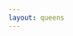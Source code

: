 ```yaml
---
layout: queens
---
```


<div class="grid" style="--rows: 8; --cols: 8">
    <div class="cell color-0" onclick="handleCellClick(this)"></div>
    <div class="cell color-0" onclick="handleCellClick(this)"></div>
    <div class="cell color-0" onclick="handleCellClick(this)"></div>
    <div class="cell color-0" onclick="handleCellClick(this)"></div>
    <div class="cell color-0" onclick="handleCellClick(this)"></div>
    <div class="cell color-0" onclick="handleCellClick(this)"></div>
    <div class="cell color-0" onclick="handleCellClick(this)"></div>
    <div class="cell color-0" onclick="handleCellClick(this)"></div>
    <div class="cell color-1" onclick="handleCellClick(this)"></div>
    <div class="cell color-2" onclick="handleCellClick(this)"></div>
    <div class="cell color-2" onclick="handleCellClick(this)"></div>
    <div class="cell color-3" onclick="handleCellClick(this)"></div>
    <div class="cell color-3" onclick="handleCellClick(this)"></div>
    <div class="cell color-4" onclick="handleCellClick(this)"></div>
    <div class="cell color-4" onclick="handleCellClick(this)"></div>
    <div class="cell color-0" onclick="handleCellClick(this)"></div>
    <div class="cell color-1" onclick="handleCellClick(this)"></div>
    <div class="cell color-2" onclick="handleCellClick(this)"></div>
    <div class="cell color-2" onclick="handleCellClick(this)"></div>
    <div class="cell color-3" onclick="handleCellClick(this)"></div>
    <div class="cell color-3" onclick="handleCellClick(this)"></div>
    <div class="cell color-4" onclick="handleCellClick(this)"></div>
    <div class="cell color-4" onclick="handleCellClick(this)"></div>
    <div class="cell color-0" onclick="handleCellClick(this)"></div>
    <div class="cell color-1" onclick="handleCellClick(this)"></div>
    <div class="cell color-1" onclick="handleCellClick(this)"></div>
    <div class="cell color-3" onclick="handleCellClick(this)"></div>
    <div class="cell color-3" onclick="handleCellClick(this)"></div>
    <div class="cell color-3" onclick="handleCellClick(this)"></div>
    <div class="cell color-3" onclick="handleCellClick(this)"></div>
    <div class="cell color-0" onclick="handleCellClick(this)"></div>
    <div class="cell color-0" onclick="handleCellClick(this)"></div>
    <div class="cell color-5" onclick="handleCellClick(this)"></div>
    <div class="cell color-1" onclick="handleCellClick(this)"></div>
    <div class="cell color-6" onclick="handleCellClick(this)"></div>
    <div class="cell color-6" onclick="handleCellClick(this)"></div>
    <div class="cell color-6" onclick="handleCellClick(this)"></div>
    <div class="cell color-6" onclick="handleCellClick(this)"></div>
    <div class="cell color-0" onclick="handleCellClick(this)"></div>
    <div class="cell color-0" onclick="handleCellClick(this)"></div>
    <div class="cell color-5" onclick="handleCellClick(this)"></div>
    <div class="cell color-6" onclick="handleCellClick(this)"></div>
    <div class="cell color-6" onclick="handleCellClick(this)"></div>
    <div class="cell color-5" onclick="handleCellClick(this)"></div>
    <div class="cell color-5" onclick="handleCellClick(this)"></div>
    <div class="cell color-6" onclick="handleCellClick(this)"></div>
    <div class="cell color-6" onclick="handleCellClick(this)"></div>
    <div class="cell color-0" onclick="handleCellClick(this)"></div>
    <div class="cell color-5" onclick="handleCellClick(this)"></div>
    <div class="cell color-6" onclick="handleCellClick(this)"></div>
    <div class="cell color-5" onclick="handleCellClick(this)"></div>
    <div class="cell color-5" onclick="handleCellClick(this)"></div>
    <div class="cell color-7" onclick="handleCellClick(this)"></div>
    <div class="cell color-7" onclick="handleCellClick(this)"></div>
    <div class="cell color-6" onclick="handleCellClick(this)"></div>
    <div class="cell color-0" onclick="handleCellClick(this)"></div>
    <div class="cell color-5" onclick="handleCellClick(this)"></div>
    <div class="cell color-5" onclick="handleCellClick(this)"></div>
    <div class="cell color-5" onclick="handleCellClick(this)"></div>
    <div class="cell color-5" onclick="handleCellClick(this)"></div>
    <div class="cell color-5" onclick="handleCellClick(this)"></div>
    <div class="cell color-7" onclick="handleCellClick(this)"></div>
    <div class="cell color-7" onclick="handleCellClick(this)"></div>
    <div class="cell color-0" onclick="handleCellClick(this)"></div>
</div>
